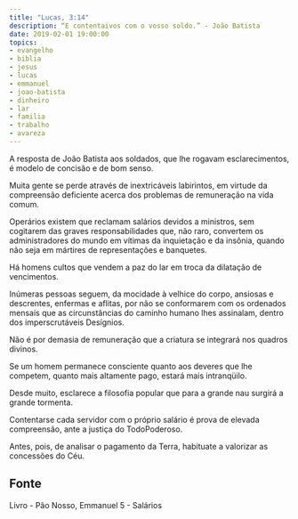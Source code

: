```yaml
---
title: "Lucas, 3:14"
description: “E contentai­vos com o vosso soldo.” - João Batista
date: 2019-02-01 19:00:00
topics: 
- evangelho
- biblia
- jesus
- lucas
- emmanuel
- joao-batista
- dinheiro
- lar
- familia
- trabalho
- avareza
---
```


A resposta de João Batista aos soldados, que lhe rogavam esclarecimentos,
é modelo de concisão e de bom senso.

Muita gente se perde através de inextricáveis labirintos, em virtude da
compreensão deficiente acerca dos problemas de remuneração na vida comum.

Operários existem que reclamam salários devidos a ministros, sem
cogitarem das graves responsabilidades que, não raro, convertem os administradores
do mundo em vítimas da inquietação e da insônia, quando não seja em mártires de
representações e banquetes.

Há homens cultos que vendem a paz do lar em troca da dilatação de
vencimentos.

Inúmeras pessoas seguem, da mocidade à velhice do corpo, ansiosas e
descrentes, enfermas e aflitas, por não se conformarem com os ordenados mensais
que as circunstâncias do caminho humano lhes assinalam, dentro dos
imperscrutáveis Desígnios.

Não é por demasia de remuneração que a criatura se integrará nos quadros
divinos.

Se um homem permanece consciente quanto aos deveres que lhe
competem, quanto mais altamente pago, estará mais intranqüilo.

Desde muito, esclarece a filosofia popular que para a grande nau surgirá a
grande tormenta.

Contentar­se cada servidor com o próprio salário é prova de elevada
compreensão, ante a justiça do Todo­Poderoso.

Antes, pois, de analisar o pagamento da Terra, habitua­te a valorizar as
concessões do Céu.



## Fonte
Livro - Pão Nosso, Emmanuel
5 - Salários
